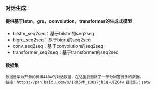 ### 对话生成
#### 提供基于lstm，gru，convolution，transformer的生成式模型

* bilstm_seq2seq：基于bilstm的seq2seq
* bigru_seq2seq：基于bigru的seq2seq
* conv_seq2seq：基于convolution的seq2seq
* transformer_seq2seq：基于transformer的seq2seq

#### 数据集
    数据是华为开源的微博440w的对话数据，在这里我删除了一部分回答很多的数据。
    链接：https://pan.baidu.com/s/1RR5VM_zJUs7jb1Q-UIZC4w 提取码：satw 

    
